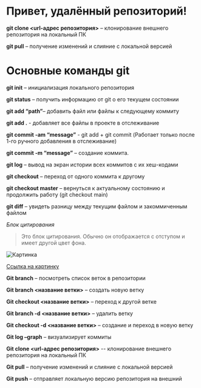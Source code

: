 # Привет, удалённый репозиторий!

 **git clone <url-адрес репозитория>** – клонирование внешнего репозитория на  локальный ПК

 **git pull** – получение изменений и слияние с локальной версией

 # Основные команды git
**git init** – инициализация локального репозитория

**git status** – получить информацию от git о его текущем состоянии

**git add “path”**– добавить файл или файлы к следующему коммиту

**git add .** - добавляет все файлы в проекте в отслеживание

**git commit -am “message”** - git add + git commit (Работает только после 1-го ручного добавления в отслеживание)

**git commit -m “message”** – создание коммита.

**git log** – вывод на экран истории всех коммитов с их хеш-кодами

**git checkout** – переход от одного коммита к другому

**git checkout master** – вернуться к актуальному состоянию и продолжить работу (git checkout main)

**git diff** – увидеть разницу между текущим файлом и закоммиченным файлом

*Блок цитирования*
> Это блок цитирования. Обычно он отображается с отступом и имеет другой цвет фона.

![Картинка](1618836743_18-oir_mobi-p-fortepiano-i-tsveti-tsveti-krasivo-foto-20.jpg)

[Ссылка на картинку](https://oir.mobi/uploads/posts/2021-04/1618836743_18-oir_mobi-p-fortepiano-i-tsveti-tsveti-krasivo-foto-20.jpg)

**Git branch** – посмотреть список веток в репозитории

**Git branch <название ветки>** – создать новую ветку

**Git checkout <название ветки>** – переход к другой ветке

**Git branch -d <название ветки>** – удалить ветку

**Git checkout -d <название ветки>** – создание и переход в новую ветку

**Git log –graph** – визуализирует коммиты

**Git clone <url-адрес репозитория>** -- клонирование внешнего репозитория на локальный ПК

**Git pull** – получение изменений и слияние с локальной версией

**Git push** – отправляет локальную версию репозитория на внешний